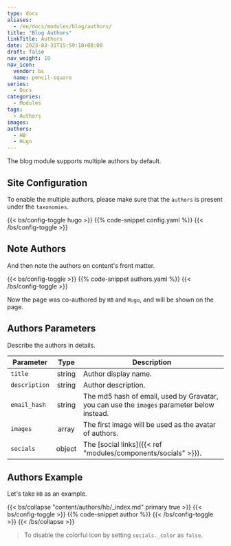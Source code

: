 ```yaml
---
type: docs
aliases:
  - /en/docs/modules/blog/authors/
title: "Blog Authors"
linkTitle: Authors
date: 2023-03-31T15:59:18+08:00
draft: false
nav_weight: 10
nav_icon:
  vendor: bs
  name: pencil-square
series:
  - Docs
categories:
  - Modules
tags:
  - Authors
images:
authors:
  - HB
  - Hugo
---
```


The blog module supports multiple authors by default.

<!--more-->

## Site Configuration

To enable the multiple authors, please make sure that the `authors` is present under the `taxonomies`.

{{< bs/config-toggle hugo >}}
{{% code-snippet config.yaml %}}
{{< /bs/config-toggle >}}

## Note Authors

And then note the authors on content's front matter.

{{< bs/config-toggle >}}
{{% code-snippet authors.yaml %}}
{{< /bs/config-toggle >}}

Now the page was co-authored by `HB` and `Hugo`, and will be shown on the page.

## Authors Parameters

Describe the authors in details.

| Parameter     |  Type  | Description                                                                                |
| ------------- | :----: | ------------------------------------------------------------------------------------------ |
| `title`       | string | Author display name.                                                                       |
| `description` | string | Author description.                                                                        |
| `email_hash`  | string | The md5 hash of email, used by Gravatar, you can use the `images` parameter below instead. |
| `images`      | array  | The first image will be used as the avatar of authors.                                     |
| `socials`     | object | The [social links]({{< ref "modules/components/socials" >}}).                                    |

## Authors Example

Let's take `HB` as an example.

{{< bs/collapse "content/authors/hb/_index.md" primary true >}}
{{< bs/config-toggle >}}
{{% code-snippet author %}}
{{< /bs/config-toggle >}}
{{< /bs/collapse >}}

> To disable the colorful icon by setting `socials._color` as `false`.
